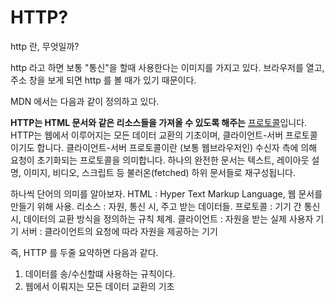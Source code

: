 # HTTP?
http 란, 무엇일까? 

http 라고 하면 보통 "통신"을 할때 사용한다는 이미지를 가지고 있다.
브라우저를 열고, 주소 창을 보게 되면 http 를 볼 때가 있기 때문이다.

MDN 에서는 다음과 같이 정의하고 있다.

**HTTP는 HTML 문서와 같은 리소스들을 가져올 수 있도록 해주는** [프로토콜](https://developer.mozilla.org/ko/docs/Glossary/Protocol)입니다. HTTP는 웹에서 이루어지는 모든 데이터 교환의 기초이며, 클라이언트-서버 프로토콜이기도 합니다. 클라이언트-서버 프로토콜이란 (보통 웹브라우저인) 수신자 측에 의해 요청이 초기화되는 프로토콜을 의미합니다. 하나의 완전한 문서는 텍스트, 레이아웃 설명, 이미지, 비디오, 스크립트 등 불러온(fetched) 하위 문서들로 재구성됩니다.

하나씩 단어의 의미를 알아보자.
HTML : Hyper Text Markup Language, 웹 문서를 만들기 위해 사용.
리소스 : 자원, 통신 시, 주고 받는 데이터들.
프로토콜 : 기기 간 통신 시, 데이터의 교환 방식을 정의하는 규칙 체계.
클라이언트 : 자원을 받는 실제 사용자 기기
서버 : 클라이언트의 요청에 따라 자원을 제공하는 기기

즉, HTTP 를 두줄 요약하면 다음과 같다.
1. 데이터를 송/수신할떄 사용하는 규칙이다.
2. 웹에서 이뤄지는 모든 데이터 교환의 기초